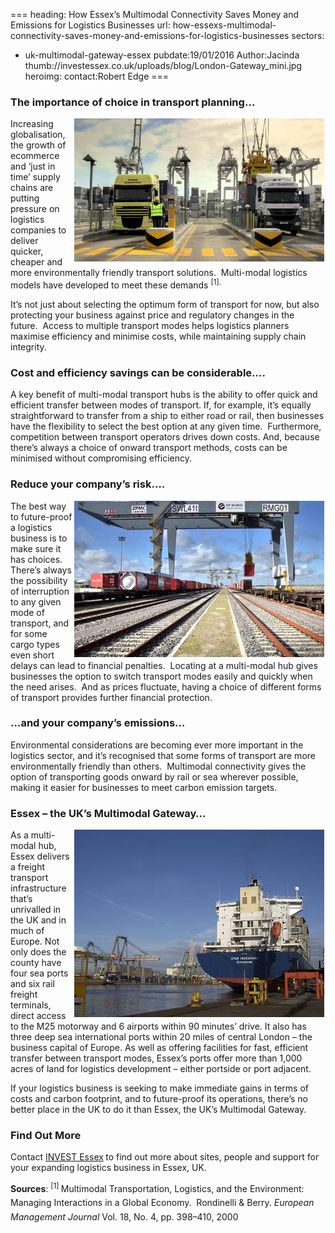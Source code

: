 ===
heading: How Essex’s Multimodal Connectivity Saves Money and Emissions for Logistics Businesses
url: how-essexs-multimodal-connectivity-saves-money-and-emissions-for-logistics-businesses
sectors:
  - uk-multimodal-gateway-essex 
pubdate:19/01/2016
Author:Jacinda
thumb://investessex.co.uk/uploads/blog/London-Gateway_mini.jpg
heroimg:
contact:Robert Edge
===
<h3>The importance of choice in transport planning…</h3><p><img alt='London Gateway multi modal logistics' src='../uploads/blog/maxresdefault-1_700.jpg' style='width: 400px; margin-left: 2px; margin-right: 2px; float: right; height: 229px;'/>Increasing globalisation, the growth of ecommerce and ‘just in time’ supply chains are putting pressure on logistics companies to deliver quicker, cheaper and more environmentally friendly transport solutions.  Multi-modal logistics models have developed to meet these demands <sup>[1]. </sup> </p><p>It’s not just about selecting the optimum form of transport for now, but also protecting your business against price and regulatory changes in the future.  Access to multiple transport modes helps logistics planners maximise efficiency and minimise costs, while maintaining supply chain integrity.</p><h3>Cost and efficiency savings can be considerable….</h3><p>A key benefit of multi-modal transport hubs is the ability to offer quick and efficient transfer between modes of transport. If, for example, it’s equally straightforward to transfer from a ship to either road or rail, then businesses have the flexibility to select the best option at any given time.  Furthermore, competition between transport operators drives down costs. And, because there’s always a choice of onward transport methods, costs can be minimised without compromising efficiency. </p><h3>Reduce your company’s risk….</h3><p><img alt='London Gateway portcentric distribution from Essex' src='../uploads/blog/Ldn_gateway_rail_terminal_400.jpg' style='width: 400px; height: 250px; margin-left: 2px; margin-right: 2px; float: right;'/>The best way to future-proof a logistics business is to make sure it has choices.  There’s always the possibility of interruption to any given mode of transport, and for some cargo types even short delays can lead to financial penalties.  Locating at a multi-modal hub gives businesses the option to switch transport modes easily and quickly when the need arises.  And as prices fluctuate, having a choice of different forms of transport provides further financial protection.</p><h3>…and your company’s emissions…</h3><p>Environmental considerations are becoming ever more important in the logistics sector, and it’s recognised that some forms of transport are more environmentally friendly than others.  Multimodal connectivity gives the option of transporting goods onward by rail or sea wherever possible, making it easier for businesses to meet carbon emission targets. </p><h3>Essex – the UK’s Multimodal Gateway…</h3><p><img alt='Port of Tilbury' src='../uploads/blog/Tilbury_container_ship_400.jpg' style='width: 400px; height: 300px; margin-left: 2px; margin-right: 2px; float: right;'/>As a multi-modal hub, Essex delivers a freight transport infrastructure that’s unrivalled in the UK and in much of Europe. Not only does the county have four sea ports and six rail freight terminals, direct access to the M25 motorway and 6 airports within 90 minutes’ drive. It also has three deep sea international ports within 20 miles of central London – the business capital of Europe. As well as offering facilities for fast, efficient transfer between transport modes, Essex’s ports offer more than 1,000 acres of land for logistics development – either portside or port adjacent.</p><p>If your logistics business is seeking to make immediate gains in terms of costs and carbon footprint, and to future-proof its operations, there’s no better place in the UK to do it than Essex, the UK’s Multimodal Gateway.</p><h3>Find Out More</h3><p>Contact <a href='../index.html' target='_blank'>INVEST Essex</a><strong> </strong>to find out more about sites, people and support for your expanding logistics business in Essex, UK.</p><p><span style='line-height: 1.6;'><strong>Sources</strong>: </span><sup>[1] </sup><span style='line-height: 1.6;'>Multimodal Transportation, Logistics, and the Environment: Managing Interactions in a Global Economy.  Rondinelli &amp; Berry. </span><em style='line-height: 1.6;'>European Management Journal </em><span style='line-height: 1.6;'>Vol. 18, No. 4, pp. 398–410, 2000</span></p>